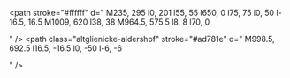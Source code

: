 <!-- S46 -->
<path stroke="#ffffff" d="
M235, 295
l0, 201
l55, 55
l650, 0
l75, 75
l0, 50
l-16.5, 16.5
M1009, 620
l38, 38
M964.5, 575.5
l8, 8
l70, 0

"
/>
<path class="westend-messe_nord" stroke="#ad781e" d="
M235, 295
l0, 61.5
"
/>
<path class="messe_nord-westend" stroke="#ad781e" d="
M235, 356.5
l0, -61.5
"
/>
<path class="messe_nord-westkreuz" stroke="#ad781e" d="
M235, 356.5
l0, 34
"
/>
<path class="westkreuz-messe_nord" stroke="#ad781e" d="
M235, 390.5
l0, -34
"
/>
<path class="westkreuz-halensee" stroke="#ad781e" d="
M235, 390.5
l0, 40
"
/>
<path class="halensee-westkreuz" stroke="#ad781e" d="
M235, 430.5
l0, -40
"
/>
<path class="halensee-hohenzollerndamm" stroke="#ad781e" d="
M235, 430.5
l0, 65.5
l11.5, 11.5
"
/>
<path class="hohenzollerndamm-halensee" stroke="#ad781e" d="
M246.5, 507.5
l-11.5, -11.5
l0, -65.5
"
/>
<path class="hohenzollerndamm-heidelberger_platz" stroke="#ad781e" d="
M246.5, 507.5
l42.5, 42.5
"
/>
<path class="heidelberger_platz-hohenzollerndamm" stroke="#ad781e" d="
M289, 550
l-42.5, -42.5
"
/>
<path class="heidelberger_platz-bundesplatz" stroke="#ad781e" d="
M289, 550
l1, 1
l80.5, 0
"
/>
<path class="bundesplatz-heidelberger_platz" stroke="#ad781e" d="
M370.5, 551
l-80.5, 0
l-1, -1
"
/>
<path class="bundesplatz-innsbrucker_platz" stroke="#ad781e" d="
M370.5, 551
l67, 0
"
/>
<path class="innsbrucker_platz-bundesplatz" stroke="#ad781e" d="
M437.5, 551
l-67, 0
"
/>
<path class="innsbrucker_platz-schoneberg" stroke="#ad781e" d="
M437.5, 551
l32.5, 0
"
/>
<path class="schoneberg-innsbrucker_platz" stroke="#ad781e" d="
M470, 551
l-32.5, 0
"
/>
<path class="schoneberg-sudkreuz" stroke="#ad781e" d="
M470, 551
l73, 0
"
/>
<path class="sudkreuz-schoneberg" stroke="#ad781e" d="
M543, 551
l-73, 0
"
/>
<path class="sudkreuz-tempelhof" stroke="#ad781e" d="
M543, 551
l67, 0
"
/>
<path class="tempelhof-sudkreuz" stroke="#ad781e" d="
M610, 551
l-67, 0
"
/>
<path class="tempelhof-hermannstr" stroke="#ad781e" d="
M610, 551
l112, 0
"
/>
<path class="hermannstr-tempelhof" stroke="#ad781e" d="
M722, 551
l-112, 0
"
/>
<path class="hermannstr-neukolln" stroke="#ad781e" d="
M722, 551
l58, 0
"
/>
<path class="neukolln-hermannstr" stroke="#ad781e" d="
M780, 551
l-58, 0
"
/>
<path class="neukolln-kollnische_heide" stroke="#ad781e" d="
M780, 551
l93.5, 0
"
/>
<path class="kollnische_heide-neukolln" stroke="#ad781e" d="
M873.5, 551
l-93.5, 0
"
/>
<path class="kollnische_heide-baumschulenweg" stroke="#ad781e" d="
M873.5, 551
l66.5, 0
l6.5, 6.5
"
/>
<path class="baumschulenweg-kollnische_heide" stroke="#ad781e" d="
M946.5, 557.5
l-6.5, -6.5
l-66.5, 0
"
/>
<path class="baumschulenweg-schoneweide" stroke="#ad781e" d="
M946.5, 557.5
l18, 18
"
/>
<path class="schoneweide-baumschulenweg" stroke="#ad781e" d="
M964.5, 575.5
l-18, -18
"
/>
<path class="schoneweide-betriebsbahnof_schoneweide" stroke="#ad781e" d="
M964.5, 575.5
l27, 27
"
/>
<path class="betriebsbahnof_schoneweide-schoneweide" stroke="#ad781e" d="
M991.5, 602.5
l-27, -27
"
/>
<path class="betriebsbahnof_schoneweide-aldershof" stroke="#ad781e" d="
M991.5, 602.5
l17.5, 17.5
"
/>
<path class="aldershof-betriebsbahnof_schoneweide" stroke="#ad781e" d="
M1009, 620
l-17.5, -17.5
"
/>
<path class="aldershof-altglienicke" stroke="#ad781e" d="
M1009, 620
l6, 6
l0, 50
l-16.5, 16.5
"
/>
<path class="altglienicke-aldershof" stroke="#ad781e" d="
M998.5, 692.5
l16.5, -16.5
l0, -50
l-6, -6

"
/>
<path class="aldershof-grunau" stroke="#ad781e" d="
M1009, 620
l38, 38
"
/>
<path class="grunau-aldershof" stroke="#ad781e" d="
M1047, 658
l-38, -38
"
/>
<path class="schoneweide-oberspree" stroke="#ad781e" d="
M964.5, 575.5
l8, 8
l31, 0
"
/>
<path class="oberspree-schoneweide" stroke="#ad781e" d="
M1003.5, 583.5
l-31, 0
l-8, -8
"
/>
<path class="oberspree-spindlersfeld" stroke="#ad781e" d="
M1003.5, 583.5
l39, 0
"
/>
<path class="spindlersfeld-oberspree" stroke="#ad781e" d="
M1042.5, 583.5
l-39, 0
"
/>
